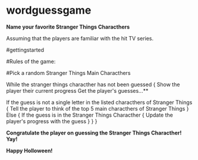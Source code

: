# wordguessgame

**Name your favorite Stranger Things Characthers**

Assuming that the players are familiar with the hit TV series.

#gettingstarted

#Rules of the game:

#Pick a random Stranger Things Main Characthers

While the stranger things characther has not been guessed {
 Show the player their current progress
 Get the player's guesses...**

 
 If the guess is not a single letter in the listed characthers of Stranger Things {
 Tell the player to think of the top 5 main characthers of Stranger Things
 }
 Else {
 If the guess is in the Stranger Things Characther {
 Update the player's progress with the guess
 }
 }
}


**Congratulate the player on guessing the Stranger Things Characther! Yay!**


**Happy Holloween!**





